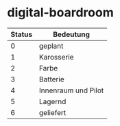 # digital-boardroom

| Status | Bedeutung           |
|--------|---------------------|
| 0      | geplant             |
| 1      | Karosserie          |
| 2      | Farbe               |
| 3      | Batterie            |
| 4      | Innenraum und Pilot |
| 5      | Lagernd             |
| 6      | geliefert           |
